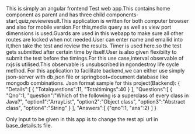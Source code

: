 This is simply an angular frontend Test web app.This contains home component as parent and has three child components-start,quiz,reviewresult.This application is written for both computer browser and also for mobile version.For this,media query as well as view port dimensions is used.Guards are used in this webapp to make sure all other routes are locked when not needed.User can enter name and emailid into it,then take the test and review the results. Timer is used here.so the test gets submitted after certain time by itself.User is also given flexibilty to submit the test before the timings.For this use case,interval observable of rxjs is utilised.This observable is unsubscribed in ngondestroy life cycle method.
For this application to facilitate backend,we can either use simply json-server with db.json file or springboot+document database like mongodb combinations.
Json format sample for this project(Backend):
{
  "Details":[
    {
      "Totalquestions":11,
      "Totaltimings":40
    }
  ],
  "Questions":[
    {
      "Qno":1, 
      "question":"Which of the following is a superclass of every class in Java?",
      "option1":"ArrayList",
      "option2":"Object class",
      "option3":"Abstract class",
      "option4":"String"
    }
  ],
  "Answers":[
    {"qno":1, "ans":2}
  ]
}

Only input to be given in this app is to change the rest api url in base_details.ts file.